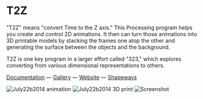 T2Z
========

"T2Z" means "convert Time to the Z axis." This Processing program helps you create and control 2D animations. It then can turn those animations into 3D printable models by stacking the frames one atop the other and generating the surface between the objects and the background.

T2Z is one key program in a larger effort called "323," which explores converting from various dimensional representations to others.

[Documentation](http://htmlpreview.github.io/?https://github.com/erich666/T2Z/blob/master/docs/ProjectT2Z.html) — [Gallery](http://bit.ly/323spot) — [Website](http://bit.ly/t2zspot) — [Shapeways](https://www.shapeways.com/designer/323spot)

![July22b2014 animation](http://erich.realtimerendering.com/323/media/July22b2014.gif) ![July22b2014 3D print](http://erich.realtimerendering.com/323/media/July22b2014_3D_print.gif) ![Screenshot](http://erich.realtimerendering.com/323/media/screenshotReduced.png)
